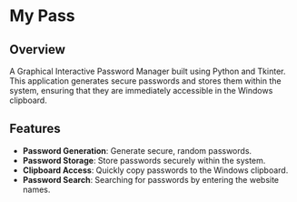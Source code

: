 # My Pass

## Overview
A Graphical Interactive Password Manager built using Python and Tkinter. This application generates secure passwords and stores them within the system, ensuring that they are immediately accessible in the Windows clipboard.

## Features
- **Password Generation**: Generate secure, random passwords.
- **Password Storage**: Store passwords securely within the system.
- **Clipboard Access**: Quickly copy passwords to the Windows clipboard.
- **Password Search**: Searching for passwords by entering the website names.

